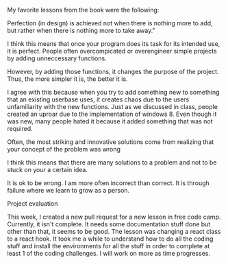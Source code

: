 My favorite lessons from the book were the following:

Perfection (in design) is achieved not when there is nothing more to add, but rather when there is nothing more to take away."

I think this means that once your program does its task for its intended use, it is perfect.
People often overcompicated or overengineer simple projects by adding unneccessary functions.

However, by adding those functions, it changes the purpose of the project.  Thus, the more simpler it is,
the better it is.

I agree with this because when you try to add something new to something that an existing userbase uses,
it creates chaos due to the users unfamiliarity with the new functions.  Just as we discussed in class,
people created an uproar due to the implementation of windows 8.  Even though it was new, many people hated it
because it added something that was not required.

Often, the most striking and innovative solutions come from realizing that your concept of the problem was wrong

I think this means that there are many solutions to a problem and not to be stuck on your a certain idea.

It is ok to be wrong.  I am more often incorrect than correct.  It is through failure where we learn to grow
as a person.

Project evaluation

This week, I created a new pull request for a new lesson in free code camp.
Currently, it isn't complete.  It needs some documentation stuff done but other than that, it seems to be good.
The lesson was  changing a react class to a react hook.
It took me a while to understand how to do all the coding stuff and install the environments for all the stuff
in order to complete at least 1 of the coding challenges.  I will work on more as time progresses.
